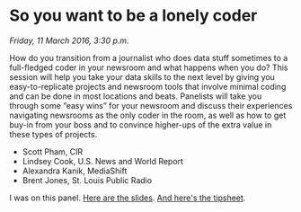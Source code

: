 # So you want to be a lonely coder

*Friday, 11 March 2016, 3:30 p.m.*

How do you transition from a journalist who does data stuff sometimes to a full-fledged coder in your newsroom and what happens when you do? This session will help you take your data skills to the next level by giving you easy-to-replicate projects and newsroom tools that involve minimal coding and can be done in most locations and beats. Panelists will take you through some “easy wins” for your newsroom and discuss their experiences navigating newsrooms as the only coder in the room, as well as how to get buy-in from your boss and to convince higher-ups of the extra value in these types of projects.


* Scott Pham, CIR
* Lindsey Cook, U.S. News and World Report
* Alexandra Kanik, MediaShift
* Brent Jones, St. Louis Public Radio

I was on this panel. [Here are the slides](assets/09-lonely-coders-slides.pdf). [And here's the tipsheet](assets/09-lonely-coders-tipsheet.pdf).
